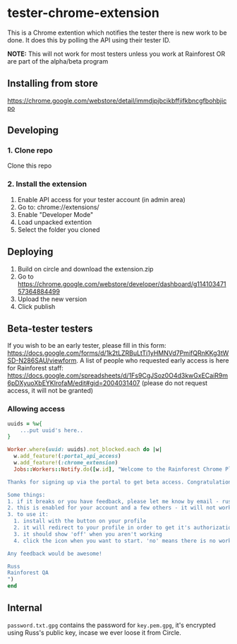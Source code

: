 # tester-chrome-extension

This is a Chrome extention which notifies the tester there is new work to be done. It does this by polling the API using their tester ID.

**NOTE:** This will not work for most testers unless you work at Rainforest OR are part of the alpha/beta program 

## Installing from store

https://chrome.google.com/webstore/detail/immdjpjbcikbffjifkbncgfbohbjicpo


## Developing

### 1. Clone repo

Clone this repo

### 2. Install the extension

1. Enable API access for your tester account (in admin area)
2. Go to: chrome://extensions/
3. Enable "Developer Mode"
4. Load unpacked extention
5. Select the folder you cloned

## Deploying

1. Build on circle and download the extension.zip
2. Go to https://chrome.google.com/webstore/developer/dashboard/g11410347157364884499
3. Upload the new version
4. Click publish


## Beta-tester testers

If you wish to be an early tester, please fill in this form: https://docs.google.com/forms/d/1k2tLZRBuLtTi1yHMNVd7PmifQRnKKg3tWSD-N286SAU/viewform. A list of people who requested early access is here for Rainforest staff: https://docs.google.com/spreadsheets/d/1Fs9CgJSoz0O4d3kwGxECaiR9m6pDXyuoXbEYKlrofaM/edit#gid=2004031407 (please do not request access, it will not be granted)

### Allowing access

```ruby
uuids = %w{
    ...put uuid's here..
}

Worker.where(uuid: uuids).not_blocked.each do |w|
  w.add_feature!(:portal_api_access)
  w.add_feature!(:chrome_extension)
  Jobs::Workers::Notify.do([w.id], "Welcome to the Rainforest Chrome Plugin Beta", "Hey #{w.name},

Thanks for signing up via the portal to get beta access. Congratulations, you've been invited to the beta (i.e. it's been tested, but might still have bugs) of the Rainforest Chrome Plugin. This will become the easiest way to get notified of new work.

Some things:
1. if it breaks or you have feedback, please let me know by email - russ@rainforestqa.com (include the url, plus any error message)
2. this is enabled for your account and a few others - it will not work for other testers, so sharing it won't work
3. to use it:
  1. install with the button on your profile
  2. it will redirect to your profile in order to get it's authorization
  3. it should show 'off' when you aren't working
  4. click the icon when you want to start. 'no' means there is no work. 'yes' will appear and a tab will open taking you direct to the job if there is work.

Any feedback would be awesome!

Russ
Rainforest QA
")
end
```

## Internal 

``password.txt.gpg`` contains the password for ``key.pem.gpg``, it's encrypted using Russ's public key, incase we ever loose it from Circle.